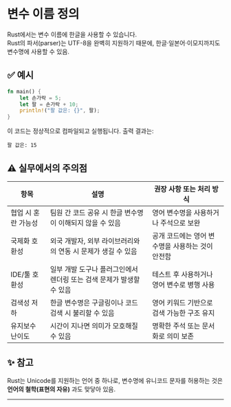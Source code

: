# 변수 이름 정의

Rust에서는 변수 이름에 한글을 사용할 수 있습니다.  
Rust의 파서(parser)는 UTF-8을 완벽히 지원하기 때문에, 한글·일본어·이모지까지도 변수명에 사용할 수 있음.

## ✅ 예시
```rust
fn main() {
    let 손가락 = 5;
    let 팔 = 손가락 + 10;
    println!("팔 값은: {}", 팔);
}
```

이 코드는 정상적으로 컴파일되고 실행됩니다. 출력 결과는:
```
팔 값은: 15
```

## ⚠️ 실무에서의 주의점

| 항목                | 설명                                                                 | 권장 사항 또는 처리 방식                          |
|---------------------|----------------------------------------------------------------------|--------------------------------------------------|
| 협업 시 혼란 가능성 | 팀원 간 코드 공유 시 한글 변수명이 이해되지 않을 수 있음             | 영어 변수명을 사용하거나 주석으로 보완           |
| 국제화 호환성       | 외국 개발자, 외부 라이브러리와의 연동 시 문제가 생길 수 있음         | 공개 코드에는 영어 변수명을 사용하는 것이 안전함 |
| IDE/툴 호환성       | 일부 개발 도구나 플러그인에서 렌더링 또는 검색 문제가 발생할 수 있음 | 테스트 후 사용하거나 영어 변수로 병행 사용       |
| 검색성 저하         | 한글 변수명은 구글링이나 코드 검색 시 불리할 수 있음                 | 영어 키워드 기반으로 검색 가능한 구조 유지       |
| 유지보수 난이도     | 시간이 지나면 의미가 모호해질 수 있음                                | 명확한 주석 또는 문서화로 의미 보존              |


## ✨ 참고
Rust는 Unicode를 지원하는 언어 중 하나로,
변수명에 유니코드 문자를 허용하는 것은 **언어의 철학(표현의 자유)** 과도 맞닿아 있음.

---






